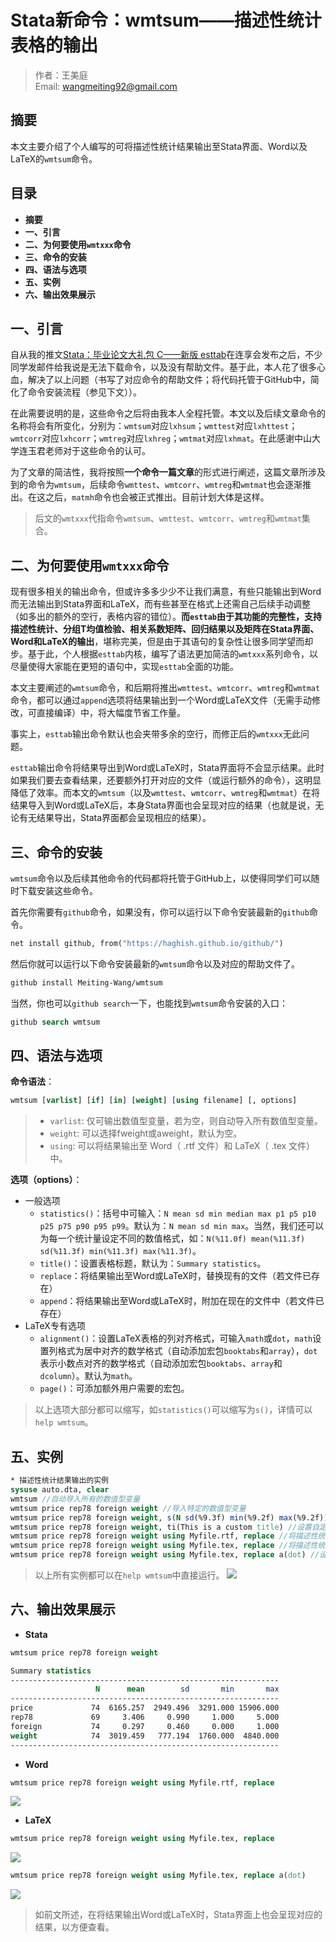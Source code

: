 # Stata新命令：wmtsum——描述性统计表格的输出

> 作者：王美庭  
> Email: wangmeiting92@gmail.com

## 摘要
本文主要介绍了个人编写的可将描述性统计结果输出至Stata界面、Word以及LaTeX的`wmtsum`命令。


## 目录

- **摘要**  
- **一、引言**  
- **二、为何要使用`wmtxxx`命令**  
- **三、命令的安装**  
- **四、语法与选项**  
- **五、实例**  
- **六、输出效果展示**  

## 一、引言

自从我的推文[Stata：毕业论文大礼包 C——新版 esttab](https://mp.weixin.qq.com/s/wX4_v6HjAoh6l42W4Yn3tA)在连享会发布之后，不少同学发邮件给我说是无法下载命令，以及没有帮助文件。基于此，本人花了很多心血，解决了以上问题（书写了对应命令的帮助文件；将代码托管于GitHub中，简化了命令安装流程（参见下文））。

在此需要说明的是，这些命令之后将由我本人全程托管。本文以及后续文章命令的名称将会有所变化，分别为：`wmtsum`对应`lxhsum`；`wmttest`对应`lxhttest`；`wmtcorr`对应`lxhcorr`；`wmtreg`对应`lxhreg`；`wmtmat`对应`lxhmat`。在此感谢中山大学连玉君老师对于这些命令的认可。

为了文章的简洁性，我将按照**一个命令一篇文章**的形式进行阐述，这篇文章所涉及到的命令为`wmtsum`，后续命令`wmttest`、`wmtcorr`、`wmtreg`和`wmtmat`也会逐渐推出。在这之后，`matmh`命令也会被正式推出。目前计划大体是这样。

> 后文的`wmtxxx`代指命令`wmtsum`、`wmttest`、`wmtcorr`、`wmtreg`和`wmtmat`集合。


## 二、为何要使用`wmtxxx`命令

现有很多相关的输出命令，但或许多多少少不让我们满意，有些只能输出到Word而无法输出到Stata界面和LaTeX，而有些甚至在格式上还需自己后续手动调整（如多出的额外的空行，表格内容的错位）。**而`esttab`由于其功能的完整性，支持描述性统计、分组T均值检验、相关系数矩阵、回归结果以及矩阵在Stata界面、Word和LaTeX的输出**，堪称完美，但是由于其语句的复杂性让很多同学望而却步。基于此，个人根据`esttab`内核，编写了语法更加简洁的`wmtxxx`系列命令，以尽量使得大家能在更短的语句中，实现`esttab`全面的功能。

本文主要阐述的`wmtsum`命令，和后期将推出`wmttest`、`wmtcorr`、`wmtreg`和`wmtmat`命令，都可以通过`append`选项将结果输出到一个Word或LaTeX文件（无需手动修改，可直接编译）中，将大幅度节省工作量。

事实上，`esttab`输出命令默认也会夹带多余的空行，而修正后的`wmtxxx`无此问题。

`esttab`输出命令将结果导出到Word或LaTeX时，Stata界面将不会显示结果。此时如果我们要去查看结果，还要额外打开对应的文件（或运行额外的命令），这明显降低了效率。而本文的`wmtsum`（以及`wmttest`、`wmtcorr`、`wmtreg`和`wmtmat`）在将结果导入到Word或LaTeX后，本身Stata界面也会呈现对应的结果（也就是说，无论有无结果导出，Stata界面都会呈现相应的结果）。


## 三、命令的安装

`wmtsum`命令以及后续其他命令的代码都将托管于GitHub上，以使得同学们可以随时下载安装这些命令。

首先你需要有`github`命令，如果没有，你可以运行以下命令安装最新的`github`命令。
```stata
net install github, from("https://haghish.github.io/github/")
```

然后你就可以运行以下命令安装最新的`wmtsum`命令以及对应的帮助文件了。
```stata
github install Meiting-Wang/wmtsum
```

当然，你也可以`github search`一下，也能找到`wmtsum`命令安装的入口：
```stata
github search wmtsum
```


## 四、语法与选项

**命令语法**：
```stata
wmtsum [varlist] [if] [in] [weight] [using filename] [, options]
```

> - `varlist`: 仅可输出数值型变量，若为空，则自动导入所有数值型变量。
> - `weight`: 可以选择fweight或aweight，默认为空。
> - `using`: 可以将结果输出至 Word（ .rtf 文件）和 LaTeX（ .tex 文件）中。

**选项（options）**：
- 一般选项
	- `statistics()`：括号中可输入：`N mean sd min median max p1 p5 p10 p25 p75 p90 p95 p99`。默认为：`N mean sd min max`。当然，我们还可以为每一个统计量设定不同的数值格式，如：`N(%11.0f) mean(%11.3f) sd(%11.3f) min(%11.3f) max(%11.3f)`。
	- `title()`：设置表格标题，默认为：`Summary statistics`。
	- `replace`：将结果输出至Word或LaTeX时，替换现有的文件（若文件已存在）
	- `append`：将结果输出至Word或LaTeX时，附加在现在的文件中（若文件已存在）
- LaTeX专有选项
	- `alignment()`：设置LaTeX表格的列对齐格式，可输入`math`或`dot`，`math`设置列格式为居中对齐的数学格式（自动添加宏包`booktabs`和`array`），`dot`表示小数点对齐的数学格式（自动添加宏包`booktabs`、`array`和`dcolumn`）。默认为`math`。
	- `page()`：可添加额外用户需要的宏包。

> 以上选项大部分都可以缩写，如`statistics()`可以缩写为`s()`，详情可以`help wmtsum`。


## 五、实例

```stata
* 描述性统计结果输出的实例
sysuse auto.dta, clear
wmtsum //自动导入所有的数值型变量
wmtsum price rep78 foreign weight //导入特定的数值型变量
wmtsum price rep78 foreign weight, s(N sd(%9.3f) min(%9.2f) max(%9.2f)) //指定要报告的统计量及其对应的数值格式
wmtsum price rep78 foreign weight, ti(This is a custom title) //设置自定义表格标题
wmtsum price rep78 foreign weight using Myfile.rtf, replace //将描述性统计结果导出到Word中
wmtsum price rep78 foreign weight using Myfile.tex, replace //将描述性统计结果导出到LaTeX中
wmtsum price rep78 foreign weight using Myfile.tex, replace a(dot) //设置LaTeX表格列格式为小数点对齐
```

> 以上所有实例都可以在`help wmtsum`中直接运行。
> ![](https://user-images.githubusercontent.com/42256486/81039260-1c2e4d80-8edb-11ea-83bd-61d304f58b53.png)


## 六、输出效果展示

- **Stata**

```stata
wmtsum price rep78 foreign weight
```

```stata
Summary statistics
------------------------------------------------------------
                   N      mean        sd       min       max
------------------------------------------------------------
price             74  6165.257  2949.496  3291.000 15906.000
rep78             69     3.406     0.990     1.000     5.000
foreign           74     0.297     0.460     0.000     1.000
weight            74  3019.459   777.194  1760.000  4840.000
------------------------------------------------------------
```

- **Word**

```stata
wmtsum price rep78 foreign weight using Myfile.rtf, replace
```

![](https://user-images.githubusercontent.com/42256486/81039394-7a5b3080-8edb-11ea-9af4-a92b940f4c33.png)

- **LaTeX**

```stata
wmtsum price rep78 foreign weight using Myfile.tex, replace
```

![](https://user-images.githubusercontent.com/42256486/81039467-ae365600-8edb-11ea-9667-12b4bb08abcb.png)

```stata
wmtsum price rep78 foreign weight using Myfile.tex, replace a(dot)
```

![](https://user-images.githubusercontent.com/42256486/81039862-ac20c700-8edc-11ea-8d7d-561b328b6479.png)

> 如前文所述，在将结果输出Word或LaTeX时，Stata界面上也会呈现对应的结果，以方便查看。